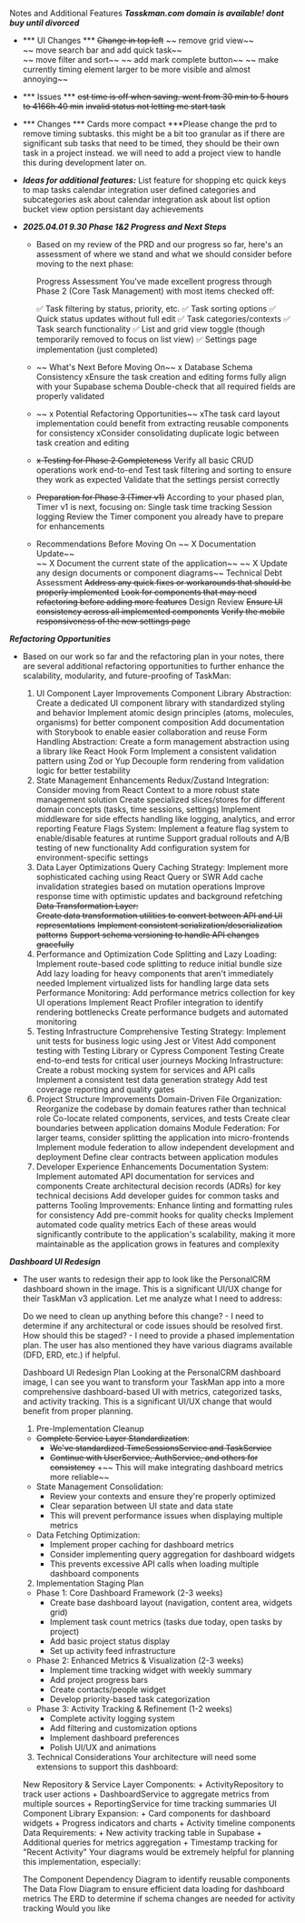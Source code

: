 Notes and Additional Features
***Tasskman.com domain is available! dont buy until divorced***


- *** UI Changes ***
 ~~Change in top left~~ 
    ~~ remove grid view~~   
    ~~ move search bar and add quick task~~     
    ~~ move filter and sort~~
    ~~ add mark complete button~~
    ~~ make currently timing element larger to be more visible and almost annoying~~
 

- *** Issues ***
 ~~est time is off when saving. went from 30 min to 5 hours to 4166h 40 min~~
 ~~invalid status not letting me start task~~

- *** Changes ***
 Cards more compact
 ***Please change the prd to remove timing subtasks.  this might be a bit too granular as if there are significant sub tasks that need to be timed, they should be their own task in a project instead.  we will need to add a project view to handle this during development later on.

- ***Ideas for additional features:***
 List feature for shopping etc
 quick keys to map tasks
 calendar integration
 user defined categories and subcategories
  ask about calendar integration
 ask about list option
 bucket view option
 persistant day achievements


- ***2025.04.01 9.30 Phase 1&2 Progress and Next Steps***

    - Based on my review of the PRD and our progress so far, here's an assessment of where we stand and what we should consider before moving to the next phase:

        Progress Assessment
        You've made excellent progress through Phase 2 (Core Task Management) with most items checked off:

        ✅ Task filtering by status, priority, etc.
        ✅ Task sorting options
        ✅ Quick status updates without full edit
        ✅ Task categories/contexts
        ✅ Task search functionality
        ✅ List and grid view toggle (though temporarily removed to focus on list view)
    ✅ Settings page implementation (just completed)

    - ~~ What's Next Before Moving On~~
        x Database Schema Consistency
        xEnsure the task creation and editing forms fully align with your Supabase schema
    Double-check that all required fields are properly validated

    - ~~ x Potential Refactoring Opportunities~~
        xThe task card layout implementation could benefit from extracting reusable components for consistency
        xConsider consolidating duplicate logic between task creation and editing

    - ~~x Testing for Phase 2 Completeness~~
    Verify all basic CRUD operations work end-to-end
    Test task filtering and sorting to ensure they work as expected
    Validate that the settings persist correctly

    - ~~Preparation for Phase 3 (Timer v1)~~
    According to your phased plan, Timer v1 is next, focusing on:
    Single task time tracking
    Session logging
    Review the Timer component you already have to prepare for enhancements

    - Recommendations Before Moving On
    ~~  X Documentation Update~~    
    ~~    X Document the current state of the application~~
    ~~    X Update any design documents or component diagrams~~
Technical Debt Assessment
     ~~Address any quick fixes or workarounds that should be properly implemented~~
     ~~Look for components that may need refactoring before adding more features~~
Design Review
     ~~Ensure UI consistency across all implemented components~~
    ~~Verify the mobile responsiveness of the new settings page~~

***Refactoring Opportunities***
- Based on our work so far and the refactoring plan in your notes, there are several additional refactoring opportunities to further enhance the scalability, modularity, and future-proofing of TaskMan:

    1. UI Component Layer Improvements
    Component Library Abstraction:
    Create a dedicated UI component library with standardized styling and behavior
    Implement atomic design principles (atoms, molecules, organisms) for better component composition
    Add documentation with Storybook to enable easier collaboration and reuse
    Form Handling Abstraction:
    Create a form management abstraction using a library like React Hook Form
    Implement a consistent validation pattern using Zod or Yup
    Decouple form rendering from validation logic for better testability
    2. State Management Enhancements
    Redux/Zustand Integration:
    Consider moving from React Context to a more robust state management solution
    Create specialized slices/stores for different domain concepts (tasks, time sessions, settings)
    Implement middleware for side effects handling like logging, analytics, and error reporting
    Feature Flags System:
    Implement a feature flag system to enable/disable features at runtime
    Support gradual rollouts and A/B testing of new functionality
    Add configuration system for environment-specific settings
    3. Data Layer Optimizations
    Query Caching Strategy:
    Implement more sophisticated caching using React Query or SWR
    Add cache invalidation strategies based on mutation operations
    Improve response time with optimistic updates and background refetching
    ~~Data Transformation Layer:~~  
    ~~Create data transformation utilities to convert between API and UI representations~~
    ~~Implement consistent serialization/deserialization patterns~~
    ~~Support schema versioning to handle API changes gracefully~~
    4. Performance and Optimization
    Code Splitting and Lazy Loading:
    Implement route-based code splitting to reduce initial bundle size
    Add lazy loading for heavy components that aren't immediately needed
    Implement virtualized lists for handling large data sets
    Performance Monitoring:
    Add performance metrics collection for key UI operations
    Implement React Profiler integration to identify rendering bottlenecks
    Create performance budgets and automated monitoring
    5. Testing Infrastructure
    Comprehensive Testing Strategy:
    Implement unit tests for business logic using Jest or Vitest
    Add component testing with Testing Library or Cypress Component Testing
    Create end-to-end tests for critical user journeys
    Mocking Infrastructure:
    Create a robust mocking system for services and API calls
    Implement a consistent test data generation strategy
    Add test coverage reporting and quality gates
    6. Project Structure Improvements
    Domain-Driven File Organization:
    Reorganize the codebase by domain features rather than technical role
    Co-locate related components, services, and tests
    Create clear boundaries between application domains
    Module Federation:
    For larger teams, consider splitting the application into micro-frontends
    Implement module federation to allow independent development and deployment
    Define clear contracts between application modules
    7. Developer Experience Enhancements
    Documentation System:
    Implement automated API documentation for services and components
    Create architectural decision records (ADRs) for key technical decisions
    Add developer guides for common tasks and patterns
    Tooling Improvements:
        Enhance linting and formatting rules for consistency
        Add pre-commit hooks for quality checks
        Implement automated code quality metrics
        Each of these areas would significantly contribute to the application's scalability, making it more maintainable as the application grows in features and complexity


***Dashboard UI Redesign***
- The user wants to redesign their app to look like the PersonalCRM dashboard shown in the image. This is a significant UI/UX change for their TaskMan v3 application. Let me analyze what I need to address:

    Do we need to clean up anything before this change? - I need to determine if any architectural or code issues should be resolved first.
    How should this be staged? - I need to provide a phased implementation plan.
    The user has also mentioned they have various diagrams available (DFD, ERD, etc.) if helpful.

    Dashboard UI Redesign Plan
    Looking at the PersonalCRM dashboard image, I can see you want to transform your TaskMan app into a more comprehensive dashboard-based UI with metrics, categorized tasks, and activity tracking. This is a significant UI/UX change that would benefit from proper planning.

    1. Pre-Implementation Cleanup
    + ~~Complete Service Layer Standardization~~:
        + ~~We've standardized TimeSessionsService and TaskService~~
        + ~~Continue with UserService, AuthService, and others for consistency~~
        +~~ This will make integrating dashboard metrics more reliable~~
    + State Management Consolidation:
        + Review your contexts and ensure they're properly optimized
        + Clear separation between UI state and data state
        + This will prevent performance issues when displaying multiple metrics
    + Data Fetching Optimization:
        + Implement proper caching for dashboard metrics
        + Consider implementing query aggregation for dashboard widgets
        + This prevents excessive API calls when loading multiple dashboard components
    
    2. Implementation Staging Plan
    

    - Phase 1: Core Dashboard Framework (2-3 weeks)
        + Create base dashboard layout (navigation, content area, widgets grid)
        + Implement task count metrics (tasks due today, open tasks by project)
        + Add basic project status display
        + Set up activity feed infrastructure
    - Phase 2: Enhanced Metrics & Visualization (2-3 weeks)
        + Implement time tracking widget with weekly summary
        + Add project progress bars
        + Create contacts/people widget
        + Develop priority-based task categorization
    - Phase 3: Activity Tracking & Refinement (1-2 weeks)
        + Complete activity logging system
        + Add filtering and customization options
        + Implement dashboard preferences
        + Polish UI/UX and animations
    
    3. Technical Considerations
    Your architecture will need some extensions to support this dashboard:

    New Repository & Service Layer Components:
        + ActivityRepository to track user actions
        + DashboardService to aggregate metrics from multiple sources
        + ReportingService for time tracking summaries
    UI Component Library Expansion:
        + Card components for dashboard widgets
        + Progress indicators and charts
        + Activity timeline components
    Data Requirements:
        + New activity tracking table in Supabase
        + Additional queries for metrics aggregation
        + Timestamp tracking for "Recent Activity"
    Your diagrams would be extremely helpful for planning this implementation, especially:

    The Component Dependency Diagram to identify reusable components
    The Data Flow Diagram to ensure efficient data loading for dashboard metrics
    The ERD to determine if schema changes are needed for activity tracking
    Would you like  
